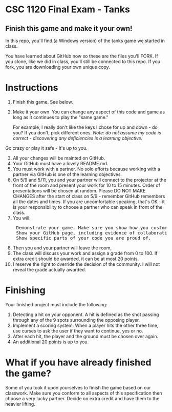 # CSC 1120 Final Exam - Tanks

## Finish this game and make it your own!

In this repo, you'll find (a Windows version) of the tanks game we started in class.

You have learned about GitHub now so these are the files you'll FORK. 
If you clone, like we did in class, you'll still be connected to this repo. 
If you fork, you are downloading your own unique copy.

# Instructions

1. Finish this game. See below.
2. Make it your own. You can change any aspect of this code and game as long as it continues to play the "same game." 

    For example, I really don't like the keys I chose for up and down - do you? If you don't, pick different ones.
    *Note: do not assume my code is correct - discovering any deficiencies is a learning objective.*

Go crazy or play it safe - it's up to you.

3. All your changes will be mainted on GitHub.
4. Your GitHub must have a lovely README.md.
5. You must work with a partner. No solo efforts because working with a partner via GitHub is one of the learning objectives.
6. On 5/9 and 5/11, you and your partner will connect to the projector at the front of the room and present your work for 10 to 15 minutes.
Order of presentations will be chosen at random. Please DO NOT MAKE CHANGES after the start of class on 5/9 - remember GitHub remembers 
all the dates and times.
If you are uncomfortable speaking, that's OK - it is your responsibility to choose a partner who can speak in front of the class.
7. You will:
<pre>
    Demonstrate your game. Make sure you show how you customized it.
    Show your GitHub page, including evidence of collaboration and the README.
    Show specific parts of your code you are proud of.
</pre>
8. Then you and your partner will leave the room,
9. The class will discuss your work and assign a grade from 0 to 100. If extra credit should be awarded, it can be at most 20 points.
10. I reserve the right to override the decision of the community. I will not reveal the grade actually awarded.

# Finishing

Your finished project must include the following:
1. Detecting a hit on your opponent. A hit is defined as the shot passing through any of the 9 spots surrounding the opposing player.
2. Implement a scoring system. When a player hits the other three time, use curses to ask the user if they want to continue, yes or no.
3. After each hit, the player and the ground must be chosen over again.
4. An additional 20 points is up to you.

# What if you have already finished the game?

Some of you took it upon yourselves to finish the game based on our classwork. Make sure you conform to all aspects of this
specification then choose a very lucky partner. Decide on extra credit and have them to the heavier lifting.



